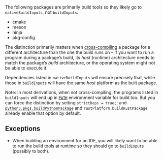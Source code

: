 The following packages are primarily build tools so they likely go to `nativeBuildInputs`, not `buildInputs`:

* cmake
* meson
* ninja
* pkg-config

The distinction primarily matters when [cross-compiling](https://nixos.org/nixpkgs/manual/#chap-cross) a package for a different architecture than the one the build runs on – if you want to run a program during a package’s build, its *host* (runtime) architecture needs to match the package’s *build* architecture, or the operating system might not be able to execute it.

Dependencies listed in `nativeBuildInputs` will ensure precisely that, while those in `buildInputs` will have the same *host* platform as the built package.

Note: In most derivations, when not cross-compiling, the programs listed in `buildInputs` will end up in [`PATH`](https://github.com/NixOS/nixpkgs/blob/390d38400aa7a425abef6e20c6773e2717b2fda1/pkgs/stdenv/generic/setup.sh#L486-L488) environment variable for build too. But you can force the distinction by setting `strictDeps = true;`; and [`python3.pkgs.buildPythonPackage`](https://github.com/NixOS/nixpkgs/blob/01b0290516db18ebfda5eee3b830fe5c0cebcf4b/pkgs/development/interpreters/python/mk-python-derivation.nix#L50-L51) and `rustPlatform.buildRustPackage` already enable that option by default.

## Exceptions

* When building an environment for an IDE, you will likely want to be able to run the build tools at runtime so they should go to `buildInputs` (possibly to both).
